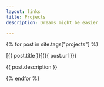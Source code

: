 ```yaml
---
layout: links
title: Projects
description: Dreams might be easier

---
```


{% for post in site.tags["projects"] %}

[{{ post.title }}]({{ post.url }})

{{ post.description }}

{% endfor %}
